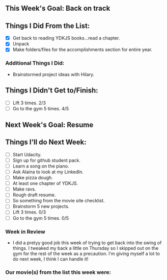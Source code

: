 ## This Week's Goal: Back on track

## Things I Did From the List:

- [x] Get back to reading YDKJS books...read a chapter.
- [x] Unpack
- [x] Make folders/files for the accomplishments section for entire year.

### Additional Things I Did:

- Brainstormed project ideas with Hilary.

## Things I Didn't Get to/Finish:

- [ ] Lift 3 times.  2/3
- [ ] Go to the gym 5 times. 4/5

## Next Week's Goal: Resume

## Things I'll do Next Week:

- [ ] Start Udacity.
- [ ] Sign up for github student pack.
- [ ] Learn a song on the piano.
- [ ] Ask Alaina to look at my LinkedIn.
- [ ] Make pizza dough.
- [ ] At least one chapter of YDKJS.
- [ ] Make ravs.
- [ ] Rough draft resume.
- [ ] So something from the movie site checklist.
- [ ] Brainstorm 5 new projects.
- [ ] Lift 3 times.  0/3
- [ ] Go to the gym 5 times. 0/5

### Week in Review

- I did a pretyy good job this week of trying to get back into the swing of things. I tweaked my back a little on Thursday so I skipped out on the gym for the rest of the week as a precaution. I'm giving myself a lot to do next week, I think I can handle it!

### Our movie(s) from the list this week were: